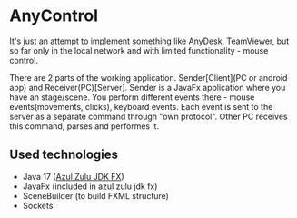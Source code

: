 
# AnyControl

It's just an attempt to implement something 
like AnyDesk, TeamViewer, but so far only in the local
network and with limited functionality - mouse control.

There are 2 parts of the working application.
Sender[Client](PC or android app) and Receiver(PC)[Server].
Sender is a JavaFx application where you have an stage/scene.
You perform different events there - mouse events(movements, 
clicks), keyboard events. Each event is sent to the server as
a separate command through "own protocol". Other PC receives
this command, parses and performes it.



## Used technologies

- Java 17 ([Azul Zulu JDK FX](https://www.azul.com/downloads/?version=java-17-lts&package=jdk-fx)) 
- JavaFx (included in azul zulu jdk fx)
- SceneBuilder (to build FXML structure) 
- Sockets

